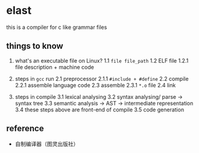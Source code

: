 # elast
this is a compiler for c like grammar files

## things to know
1. what's an executable file on Linux? 
   1.1 `file file_path`
   1.2 ELF file 
      1.2.1 file description + machine code
   
2. steps in `gcc` run
   2.1 preprocessor
      2.1.1 `#include + #define`
   2.2 compile
      2.2.1 assemble language code
   2.3 assemble
      2.3.1 `*.o` file
   2.4 link
   
3. steps in compile
   3.1 lexical analysing
   3.2 syntax analysing/ parse -> syntax tree 
   3.3 semantic analysis -> AST -> intermediate representation
   3.4 these steps above are front-end of compile
   3.5 code generation

## reference

* 自制编译器（图灵出版社）